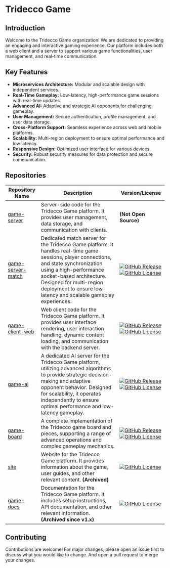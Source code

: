 # Tridecco Game

## Introduction

Welcome to the Tridecco Game organization! We are dedicated to providing an engaging and interactive gaming experience. Our platform includes both a web client and a server to support various game functionalities, user management, and real-time communication.

## Key Features

- **Microservices Architecture:** Modular and scalable design with independent services.
- **Real-Time Gameplay:** Low-latency, high-performance game sessions with real-time updates.
- **Advanced AI:** Adaptive and strategic AI opponents for challenging gameplay.
- **User Management:** Secure authentication, profile management, and user data storage.
- **Cross-Platform Support:** Seamless experience across web and mobile platforms.
- **Scalability:** Multi-region deployment to ensure optimal performance and low latency.
- **Responsive Design:** Optimized user interface for various devices.
- **Security:** Robust security measures for data protection and secure communication.

## Repositories

| Repository Name                                                    | Description                                                                                                                                                                                                                                                                                | Version/License                                                                                                                                                                                                                                                                                        |
| ------------------------------------------------------------------ | ------------------------------------------------------------------------------------------------------------------------------------------------------------------------------------------------------------------------------------------------------------------------------------------ | ------------------------------------------------------------------------------------------------------------------------------------------------------------------------------------------------------------------------------------------------------------------------------------------------------ |
| [game-server](https://github.com/tridecco/game-server)             | Server-side code for the Tridecco Game platform. It provides user management, data storage, and communication with clients.                                                                                                                                                                | **(Not Open Source)**                                                                                                                                                                                                                                                                                  |
| [game-server-match](https://github.com/tridecco/game-server-match) | Dedicated match server for the Tridecco Game platform. It handles real-time game sessions, player connections, and state synchronization using a high-performance socket-based architecture. Designed for multi-region deployment to ensure low-latency and scalable gameplay experiences. | [![GitHub Release](https://img.shields.io/github/v/release/tridecco/game-server-match)](https://github.com/tridecco/game-server-match/releases) [![GitHub License](https://img.shields.io/github/license/tridecco/game-server-match)](https://github.com/tridecco/game-server-match/blob/main/LICENSE) |
| [game-client-web](https://github.com/tridecco/game-client-web)     | Web client code for the Tridecco Game platform. It provides user interface rendering, user interaction handling, dynamic content loading, and communication with the backend server.                                                                                                       | [![GitHub Release](https://img.shields.io/github/v/release/tridecco/game-client-web)](https://github.com/tridecco/game-client-web/releases) [![GitHub License](https://img.shields.io/github/license/tridecco/game-client-web)](https://github.com/tridecco/game-client-web/blob/main/LICENSE)         |
| [game-ai](https://github.com/tridecco/game-ai)                     | A dedicated AI server for the Tridecco Game platform, utilizing advanced algorithms to provide strategic decision-making and adaptive opponent behavior. Designed for scalability, it operates independently to ensure optimal performance and low-latency gameplay.                       | [![GitHub Release](https://img.shields.io/github/v/release/tridecco/game-ai)](https://github.com/tridecco/game-ai/releases) [![GitHub License](https://img.shields.io/github/license/tridecco/game-ai)](https://github.com/tridecco/game-ai/blob/main/LICENSE)                                         |
| [game-board](https://github.com/tridecco/game-board)               | A complete implementation of the Tridecco game board and pieces, supporting a range of advanced operations and complex gameplay mechanics.                                                                                                                                                 | [![GitHub Release](https://img.shields.io/github/v/release/tridecco/game-board)](https://github.com/tridecco/game-board/releases) [![GitHub License](https://img.shields.io/github/license/tridecco/game-board)](https://github.com/tridecco/game-board/blob/main/LICENSE)                             |
| [site](https://github.com/tridecco/site)                           | Website for the Tridecco Game platform. It provides information about the game, user guides, and other relevant content. **(Archived)**                                                                                                                                                    | [![GitHub License](https://img.shields.io/github/license/tridecco/site)](https://github.com/tridecco/site/blob/main/LICENSE)                                                                                                                                                                           |
| [game-docs](https://github.com/tridecco/game-docs)                 | Documentation for the Tridecco Game platform. It includes setup instructions, API documentation, and other relevant information. **(Archived since v1.x)**                                                                                                                                 | [![GitHub License](https://img.shields.io/github/license/tridecco/game-docs)](https://github.com/tridecco/game-docs/blob/main/LICENSE)                                                                                                                                                                 |

## Contributing

Contributions are welcome! For major changes, please open an issue first to discuss what you would like to change. And open a pull request to merge your changes.

